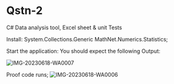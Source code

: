 # Qstn-2
C# Data analysis tool, Excel sheet &amp; unit Tests

Install:
System.Collections.Generic 
MathNet.Numerics.Statistics;

Start the application:
You should expect the following Output:

![IMG-20230618-WA0007](https://github.com/caleb-kemboi/Qstn-2/assets/25123991/f1cc935a-bfee-4d1a-bcf6-b9219c414ab9)

Proof code runs;
![IMG-20230618-WA0006](https://github.com/caleb-kemboi/Qstn-2/assets/25123991/0940c174-e016-44e6-96a8-28a2dad51d33)


